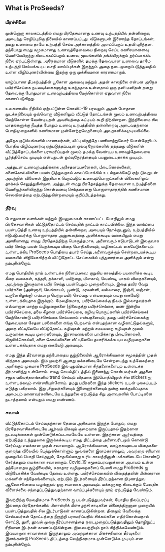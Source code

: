 ## What is ProSeeds?
### பிரச்சினை

முன்னொரு காலகட்டத்தில் எமது பிரதேசமானது உணவு உற்பத்தியில் தன்னிறைவு அடைந்து செழிப்புமிகு நிலையில் காணப்பட்டது. வீடுகளுடன் இணைந்த தோட்டங்கள், தமது உணவை தாமே உற்பத்தி செய்ய  அக்காலத்தில் அளப்பெரும் உதவி புரிந்தன. தற்போது எமது சமூகமானது உணவுத்தேவையை நிறைவு செய்ய கணிசமானளவு வெளியேயிருந்து கிடைக்கப்பெறும் உணவு மூலங்களில் தங்கியிருக்கும் துர்ப்பாக்கிய நிலை ஏற்பட்டுள்ளது. அநேகமான வீடுகளில் தமக்கு தேவையான உணவை தாமே உற்பத்தி செய்யக்கூடிய வசதி வாய்ப்புக்கள் இருந்தும் அதை நடைமுறைப்படுத்துவதில் உள்ள விழிப்புணர்வின்மை இதற்கு  ஒரு முக்கியமான காரணமாகும். 

யாழ்ப்பாண தீபகற்பத்தின் பூகோள அமைவு மற்றும் அதன் காலநிலை என்பன அநேக பயிர்ச்செய்கை நடவடிக்கைகளுக்கு உகந்ததாக உள்ளதால் ஒரு தனி மனிதன் தனது தேவைக்கு போதுமான உணவுற்பத்தியை மேற்கொள்ள ஏதுவான நிலை காணப்படுகிறது. 

உலகளாவிய ரீதியில் ஏற்பட்டுள்ள கொவிட்-19 பரவலும் அதன் போதான முடக்கநிலையும் ஒவ்வொரு வீடுகளிலும் வீட்டுத் தோட்டங்கள் மூலம் உணவுற்பத்தியை மேற்கொள்ள வேண்டியதன் அவசியத்தை கட்டியம் கூறி நிற்கின்றன.  இந்நிலைமை சில மாதங்களுக்கு நீடித்த போதும் உணவு உற்பத்தியில் தன்னிறைவு அடைவதற்கான பொறிமுறைகளில் கணிசமான முன்னேற்றமெதனையும் அவதானிக்கமுடியவில்லை. 

அநேக குடும்பங்களில் மாணவர்கள், வீட்டிலிருந்தே பணியாற்றுவோர் போன்றோரிடம்  போதிய விழிப்புணர்வு ஏற்படுத்தப்படின் ஓய்வு நேரங்களில் தத்தமது வீடுகளில் வீட்டுத்தோட்டங்களை பராமரிப்பதன் மூலம் தமக்கு வேண்டிய உணவுத்தேவையை பூர்த்திசெய்ய முடியும்  என்பதுடன் ஓய்வுநேரத்தையும் பயனுடையதாக்க முடியும். 

அத்துடன் உணவுற்பத்திக்காக அசேதனப்பசளைகள், பீடைகொல்லிகள், களைகொல்லிகளை பயன்படுத்துவதால் காலப்போக்கில் உடல்நலக்கேடு ஏற்படுவதுடன் அவற்றின் விலைகள் இறுதியாக பெறப்படும் உணவுப்பொருட்களின் விலைகளிலும் தாக்கம் செலுத்துகின்றன. அத்துடன் எமது பிரதேசத்துக்கு தேவையான உற்பத்திகளை வெளியூர்களிலிருந்து கொள்வனவு செய்தலானது பொருளாதாரத்தில் கணிசமான செலவினத்தை ஏற்படுத்துகின்றமையும் குறிப்பிடத்தக்கது.

### தீர்வு
போதுமான வளங்கள் மற்றும் இயலுமைகள் காணப்பட்ட போதிலும் எமது பிரதேசவாசிகள் வீட்டுத்தோட்டம் செய்வதில் நாட்டம் காட்டவில்லை. இந்த வாய்ப்பை பயன்படுத்தி உணவு உற்பத்தியில் தன்னிறைவு அடையும் நோக்குடனும், உற்பத்தியில் ஈடுபடுபவர்க்கு பொருளாதார அனுகூலத்தை  அளிக்ககூடிய வகையிலும் எமது அணியானது, எமது பிரதேசத்திற்கு பொருத்தமாக, அனைவரும் ஈடுபாடுடன் இலகுவாக பயிர் செய்து பலன் பெறக்கூடிய விதை பொதிகளையும், வழிகாட்டல் கையேடுகளையும் உள்ளடக்கிய ProSeeds பொதியை தயார் செய்து அனைவருக்கும் சென்றடையக்கூடிய வகையில் விநியோகித்தல் வீட்டுதோட்ட செய்கையில் புத்துணர்வை அளிக்கும் என்று நம்புகின்றோம்.
	
எமது பொதியில் நாம் உள்ளடக்க நினைப்பவை: குறுகிய காலத்தில் பயனளிக்க கூடிய கீரை வகைகள், கத்தரி, தக்காளி, பயிற்றை, மிளகாய், வெண்டி, பாகல் விதைகளையும், அவற்றை இலகுவாக பயிர் செய்து பயன்பெறும் முறைகளையும், இதை தவிர வேறு பயிர்களை (அன்னாசி,  வெங்காயம், பூண்டு, மரவள்ளி, வல்லாரை, இஞ்சி, மஞ்சள், உருளைகிழங்கு) எவ்வாறு பெற்று பயிர் செய்வது என்பதையும் எமது கையேடு உள்ளடக்கியதாக இருக்கும். மேலதிகமாக, பயிர்செய்கைக்கு நிலம் இல்லாதவர்கள் எவ்வாறான மாற்று வழிமுறைகளை (நிலைகுத்து பயிர்ச்செய்கை, மண் இன்றிய பயிர்ச்செய்கை, தலை கீழான பயிர்ச்செய்கை, கழிவு பொருட்களில் பயிர்ச்செய்கை) மேற்கொண்டு பயிர்ச்செய்கை செய்யலாம் என்பதனையும், தமது பயிர்ச்செய்கைக்கு
தேவையான சேதன பசளைகளை எங்கு பெறலாம் என்பதற்கான வழிகாட்டுதல்களும், அதை வீட்டிலேயே வீட்டுதோட்ட கழிவுகள் மற்றும் சமயலறை கழிவுகள் மூலம் உருவாக்க கூடிய முறைகளையும்,  இரசாயனங்களை பாவிக்காது பீடைகொல்லி, கிருமிக்கொல்லி, களை கொல்லிகளை வீட்டிலேயே தயாரிக்கக்கூடிய வழிமுறைகளை உள்ளடக்கியதாக எமது கையேடு அமையும்.

எமது இந்த தீர்வானது தற்போதைய சூழ்நிலையில் ஆரோக்கியமான சமூகத்தின் முதல் வித்தாக அமையும். இம் முயற்சி ஆனது மக்களிடையே சென்றடைந்து உத்வேகத்தை அளிக்கும் முகமாக ProSeeds இல் புதுவிதமான சிந்தனைகளையும் உள்ளடக்க தீர்மானித்து உள்ளோம். எமது செயல்திட்டத்தில் இணைந்து கொள்பவர்கள் அதனை சமூக வலைத்தளங்களில் trend செய்யும் விதமாக இப்பொதியினுள் சில stickers ஐ உள்ளடக்கவும் எண்ணியுள்ளோம். தமது பயிர்களை இந்த stickers உடன் புகைப்படம் எடுத்து பகிரலாம். இது ,சிறுவர்களையும் இளைஞர்களையும் நன்கு ஊக்குவிப்பதாக அமையும்.மாணவர்களிடையே உந்துதலை ஏற்படுத்த சிறு அளவுகளில் போட்டிகளை நடாத்தலாம் என்பதும் எமது எண்ணம். 

### சவால்
வீட்டுத்தோட்டம் செய்வதற்கான தேவை அதிகமாக இருந்த போதும், எமது பிரதேசவாசிகளிடையே ஆர்வம் மிகவும் குறைவாக இருப்பதால் இதற்கான நடவடிக்கைகள் முன்னெடுக்கப்படாமலேயே உள்ளன. இதற்கான ஆர்வத்தை ஏற்படுத்த உந்துதலாக இருக்கக்கூடிய எமது திட்டத்தை அனைவரிடமும் கொண்டு சேர்ப்பது எமக்கான முதல் சவாலாகும். ஆரோக்கியமான, வாழ்தகவுடைய விதைகளை குறைந்த விலையில் பெற்றுக்கொள்ளும் மூலங்களை இனம்காணலும், அவற்றை சரியான முறையில் பொதி செய்தலும், சேதமில்லாது உரிய காலத்தினுள் மக்களிடையே கொண்டு சேர்த்தலும் எமக்கான சவாலாகும். Covid_19 சமூகப்பரவலுக்கான அபாயம் உள்ள தற்போதைய சூழ்நிலையில், சுகாதார வழிமுறைகளைப் பேணி எமது ProSeeds ஐ விநியோகிக்க வேண்டிய தேவை உள்ளது. பயிர்ச்செய்கையில் விதைத்தலின் பின்னரான மக்களின் சந்தேகங்களையும், ஏற்படும் இடர்களையும் தீர்ப்பதற்கான நிபுணத்துவ ஆலோசனையை வழங்குதல் ஒரு சவாலாக அமையும். மக்களுக்கு கிடைக்கும் மேலதிக விளைச்சலை சந்தைப்படுத்துவதற்கான வாய்ப்புக்களையும் நாம் ஏற்படுத்த வேண்டும். 

இவற்றிற்கு மேலதிகமாக ProSeeds ஐ பயன்படுத்துபவர்கள், போதிய நிலப்பரப்பு இல்லாத பிரதேசங்களில் பிளாஸ்ரிக் மீள்சுழற்சி சாடிகளை வினைத்திறனான முறையில் பயன்படுத்துவதில் சில இடர்பாடுகள் காணப்படுகின்றன. தினமும் வேலைக்கு செல்பவர்கள் தோட்டத்தை நீரூற்றி பராமரிப்பதில் சிக்கல்களை எதிர்கொள்வதால் சொட்டு, துளி, தூவல் முறை நீர்ப்பாசனத்தை நடைமுறைப்படுத்துவதிலும் தொழிநுட்ப ரீதியான இடர்கள் காணப்படுகின்றன. இவைபற்றியும் நாம் சிந்திக்கவேண்டும். இவ்வாறான சாவால்கள் இருந்தாலும் அவற்றுக்கான மிகச்சரியான தீர்வுகளை இனங்கண்டு ProSeeds திட்டத்தை வெற்றிகரமாக முன்னெடுக்க முடியும் என நம்புகின்றோம்.
